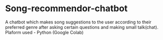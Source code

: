 # Song-recommendor-chatbot
A chatbot which makes song suggestions to the user according to their preferred genre after asking certain questions and making small talk(chat).
Plaform used - Python (Google Colab)
